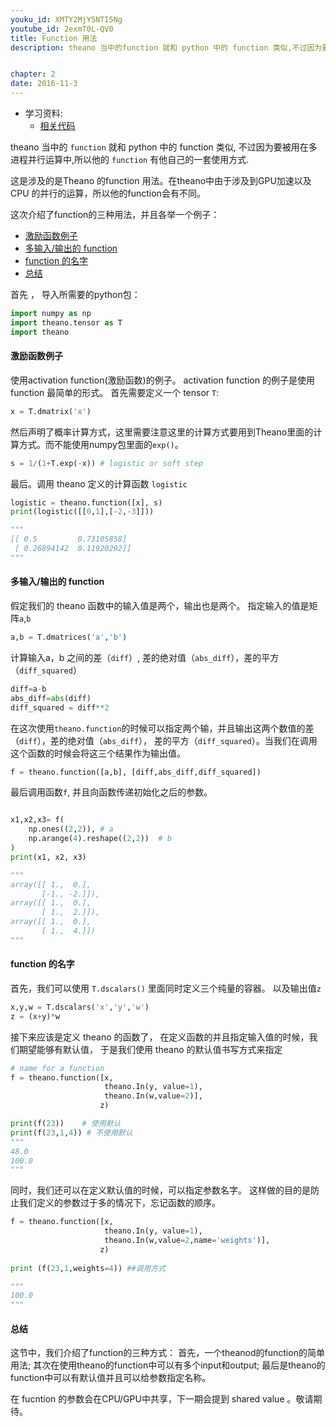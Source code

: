 ```yaml
---
youku_id: XMTY2MjY5NTI5Ng
youtube_id: 2exmT0L-QV0
title: Function 用法
description: theano 当中的function 就和 python 中的 function 类似,不过因为要被用在多进程并行运算中,所以他的 function 有他自己的一套使用方式.


chapter: 2
date: 2016-11-3
---
```

* 学习资料:
  * [相关代码](https://github.com/MorvanZhou/tutorials/blob/master/theanoTUT/theano5_function.py)

theano 当中的 `function` 就和 python 中的 function 类似, 不过因为要被用在多进程并行运算中,所以他的 `function` 有他自己的一套使用方式.
  

这是涉及的是Theano 的function 用法。在theano中由于涉及到GPU加速以及CPU 的并行的运算，所以他的function会有不同。

这次介绍了function的三种用法，并且各举一个例子：

* [激励函数例子](#activation)
* [多输入/输出的 function](#multi-input)
* [function 的名字](#name)
* [总结](#summary)

首先 ， 导入所需要的python包：

```python
import numpy as np
import theano.tensor as T
import theano
```

<h4 id="activation" class="tut-h4-pad">激励函数例子</h4>


使用activation function(激励函数)的例子。
activation function 的例子是使用 function 最简单的形式。
首先需要定义一个 tensor `T`:

```python
x = T.dmatrix('x')
```

然后声明了概率计算方式，这里需要注意这里的计算方式要用到Theano里面的计算方式。而不能使用numpy包里面的`exp()`。

```python
s = 1/(1+T.exp(-x)) # logistic or soft step 
```

最后。调用 theano 定义的计算函数 `logistic`

```python
logistic = theano.function([x], s)
print(logistic([[0,1],[-2,-3]]))

"""
[[ 0.5         0.73105858]
 [ 0.26894142  0.11920292]]
"""
```

<h4 id="multi-input" class="tut-h4-pad">多输入/输出的 function</h4>


假定我们的 theano 函数中的输入值是两个，输出也是两个。
指定输入的值是矩阵`a`,`b`

```python
a,b = T.dmatrices('a','b')
```

计算输入a，b 之间的差（`diff`）, 差的绝对值（`abs_diff`），差的平方（`diff_squared`）

```python
diff=a-b
abs_diff=abs(diff)
diff_squared = diff**2
```

在这次使用`theano.function`的时候可以指定两个输，并且输出这两个数值的差（`diff`），差的绝对值（`abs_diff`），
差的平方（`diff_squared`）。当我们在调用这个函数的时候会将这三个结果作为输出值。

```python 
f = theano.function([a,b], [diff,abs_diff,diff_squared])
```

最后调用函数`f`, 并且向函数传递初始化之后的参数。

```python

x1,x2,x3= f(
    np.ones((2,2)), # a
    np.arange(4).reshape((2,2))  # b
)
print(x1, x2, x3)

"""
array([[ 1.,  0.],
       [-1., -2.]]),
array([[ 1.,  0.],
       [ 1.,  2.]]),
array([[ 1.,  0.],
       [ 1.,  4.]])   
"""
```


<h4 id="name" class="tut-h4-pad">function 的名字</h4>

首先，我们可以使用 `T.dscalars()` 里面同时定义三个纯量的容器。 以及输出值`z`

```python
x,y,w = T.dscalars('x','y','w')
z = (x+y)*w
```


接下来应该是定义 theano 的函数了， 在定义函数的并且指定输入值的时候，我们期望能够有默认值，
于是我们使用 theano 的默认值书写方式来指定

```python
# name for a function
f = theano.function([x,
                     theano.In(y, value=1),
                     theano.In(w,value=2)],
                    z)

print(f(23))    # 使用默认
print(f(23,1,4)) # 不使用默认
"""
48.0
100.0
"""
```

同时，我们还可以在定义默认值的时候，可以指定参数名字。
这样做的目的是防止我们定义的参数过于多的情况下，忘记函数的顺序。

```python
f = theano.function([x,
                     theano.In(y, value=1),
                     theano.In(w,value=2,name='weights')],
                    z)
                    
print (f(23,1,weights=4)) ##调用方式

"""
100.0
"""
```


<h4 id="summary" class="tut-h4-pad">总结</h4>

这节中，我们介绍了function的三种方式：
首先，一个theanod的function的简单用法;
其次在使用theano的function中可以有多个input和output;
最后是theano的function中可以有默认值并且可以给参数指定名称。

在 fucntion 的参数会在CPU/GPU中共享，下一期会提到 shared value 。敬请期待。

















